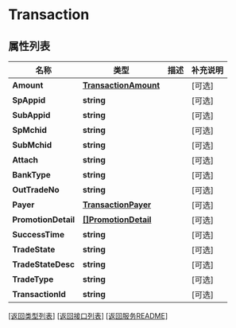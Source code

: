 # Transaction

## 属性列表

名称 | 类型 | 描述 | 补充说明
------------ | ------------- | ------------- | -------------
**Amount** | [**TransactionAmount**](TransactionAmount.md) |  | [可选] 
**SpAppid** | **string** |  | [可选] 
**SubAppid** | **string** |  | [可选] 
**SpMchid** | **string** |  | [可选] 
**SubMchid** | **string** |  | [可选] 
**Attach** | **string** |  | [可选] 
**BankType** | **string** |  | [可选] 
**OutTradeNo** | **string** |  | [可选] 
**Payer** | [**TransactionPayer**](TransactionPayer.md) |  | [可选] 
**PromotionDetail** | [**[]PromotionDetail**](PromotionDetail.md) |  | [可选] 
**SuccessTime** | **string** |  | [可选] 
**TradeState** | **string** |  | [可选] 
**TradeStateDesc** | **string** |  | [可选] 
**TradeType** | **string** |  | [可选] 
**TransactionId** | **string** |  | [可选] 

[\[返回类型列表\]](README.md#类型列表)
[\[返回接口列表\]](README.md#接口列表)
[\[返回服务README\]](README.md)


